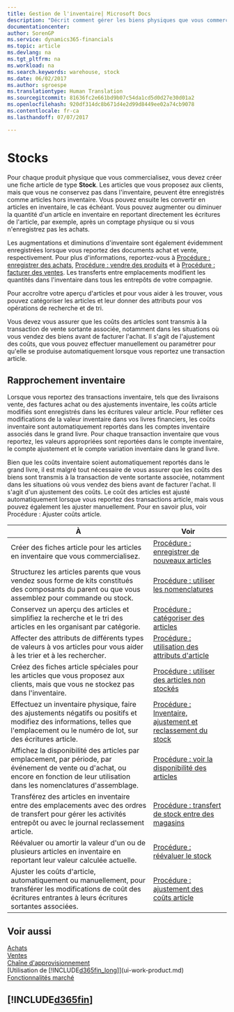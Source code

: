 ```yaml
---
title: Gestion de l'inventaire| Microsoft Docs
description: "Décrit comment gérer les biens physiques que vous commercialisez, par exemple, la gestion du stock de votre entrepôt."
documentationcenter: 
author: SorenGP
ms.service: dynamics365-financials
ms.topic: article
ms.devlang: na
ms.tgt_pltfrm: na
ms.workload: na
ms.search.keywords: warehouse, stock
ms.date: 06/02/2017
ms.author: sgroespe
ms.translationtype: Human Translation
ms.sourcegitcommit: 81636fc2e661bd9b07c54da1cd5d0d27e30d01a2
ms.openlocfilehash: 920df314dc8b671d4e2d99d8449ee02a74cb9078
ms.contentlocale: fr-ca
ms.lasthandoff: 07/07/2017

---
```


# <a name="inventory"></a>Stocks
Pour chaque produit physique que vous commercialisez, vous devez créer une fiche article de type **Stock**. Les articles que vous proposez aux clients, mais que vous ne conservez pas dans l'inventaire, peuvent être enregistrés comme articles hors inventaire. Vous pouvez ensuite les convertir en articles en inventaire, le cas échéant. Vous pouvez augmenter ou diminuer la quantité d'un article en inventaire en reportant directement les écritures de l'article, par exemple, après un comptage physique ou si vous n'enregistrez pas les achats.

Les augmentations et diminutions d'inventaire sont également évidemment enregistrées lorsque vous reportez des documents achat et vente, respectivement. Pour plus d'informations, reportez-vous à [Procédure : enregistrer des achats](purchasing-how-record-purchases.md), [Procédure : vendre des produits](sales-how-sell-products.md) et à [Procédure : facturer des ventes](sales-how-invoice-sales.md). Les transferts entre emplacements modifient les quantités dans l'inventaire dans tous les entrepôts de votre compagnie.   

Pour accroître votre aperçu d'articles et pour vous aider à les trouver, vous pouvez catégoriser les articles et leur donner des attributs pour vos opérations de recherche et de tri.

Vous devez vous assurer que les coûts des articles sont transmis à la transaction de vente sortante associée, notamment dans les situations où vous vendez des biens avant de facturer l'achat. Il s'agit de l'ajustement des coûts, que vous pouvez effectuer manuellement ou paramétrer pour qu'elle se produise automatiquement lorsque vous reportez une transaction article.

## <a name="inventory-reconciliation"></a>Rapprochement inventaire
Lorsque vous reportez des transactions inventaire, tels que des livraisons vente, des factures achat ou des ajustements inventaire, les coûts article modifiés sont enregistrés dans les écritures valeur article. Pour refléter ces modifications de la valeur inventaire dans vos livres financiers, les coûts inventaire sont automatiquement reportés dans les comptes inventaire associés dans le grand livre. Pour chaque transaction inventaire que vous reportez, les valeurs appropriées sont reportées dans le compte inventaire, le compte ajustement et le compte variation inventaire dans le grand livre.

Bien que les coûts inventaire soient automatiquement reportés dans le grand livre, il est malgré tout nécessaire de vous assurer que les coûts des biens sont transmis à la transaction de vente sortante associée, notamment dans les situations où vous vendez des biens avant de facturer l'achat. Il s'agit d'un ajustement des coûts. Le coût des articles est ajusté automatiquement lorsque vous reportez des transactions article, mais vous pouvez également les ajuster manuellement. Pour en savoir plus, voir Procédure : Ajuster coûts article.

|À |Voir |
|---|----|
|Créer des fiches article pour les articles en inventaire que vous commercialisez.|[Procédure : enregistrer de nouveaux articles](inventory-how-register-new-items.md)|
|Structurez les articles parents que vous vendez sous forme de kits constitués des composants du parent ou que vous assemblez pour commande ou stock.|[Procédure : utiliser les nomenclatures](inventory-how-work-BOMs.md)|
|Conservez un aperçu des articles et simplifiez la recherche et le tri des articles en les organisant par catégorie.|[Procédure : catégoriser des articles](inventory-how-categorize-items.md)|
|Affecter des attributs de différents types de valeurs à vos articles pour vous aider à les trier et à les rechercher.|[Procédure : utilisation des attributs d'article](inventory-how-work-item-attributes.md)|
|Créez des fiches article spéciales pour les articles que vous proposez aux clients, mais que vous ne stockez pas dans l'inventaire.|[Procédure : utiliser des articles non stockés](inventory-how-work-nonstock-items.md)|
|Effectuez un inventaire physique, faire des ajustements négatifs ou positifs et modifiez des informations, telles que l'emplacement ou le numéro de lot, sur des écritures article.|[Procédure : Inventaire, ajustement et reclassement du stock](inventory-how-count-adjust-reclassify.md)|
|Affichez la disponibilité des articles par emplacement, par période, par événement de vente ou d'achat, ou encore en fonction de leur utilisation dans les nomenclatures d'assemblage.|[Procédure : voir la disponibilité des articles](inventory-how-availability-overview.md)|
|Transférez des articles en inventaire entre des emplacements avec des ordres de transfert pour gérer les activités entrepôt ou avec le journal reclassement article.|[Procédure : transfert de stock entre des magasins](inventory-how-transfer-between-locations.md)|
|Réévaluer ou amortir la valeur d'un ou de plusieurs articles en inventaire en reportant leur valeur calculée actuelle.|[Procédure : réévaluer le stock](inventory-how-revalue-inventory.md)|
|Ajuster les coûts d'article, automatiquement ou manuellement, pour transférer les modifications de coût des écritures entrantes à leurs écritures sortantes associées.|[Procédure : ajustement des coûts article](inventory-how-adjust-item-costs.md)|

## <a name="see-also"></a>Voir aussi  
[Achats](purchasing-manage-purchasing.md)  
[Ventes](sales-manage-sales.md)    
[Chaîne d'approvisionnement](madeira-supply-chain.md)  
[Utilisation de [!INCLUDE[d365fin_long](includes/d365fin_long_md.md)]](ui-work-product.md)  
[Fonctionnalités marché](ui-across-business-areas.md)

## [!INCLUDE[d365fin](includes/free_trial_md.md)]
